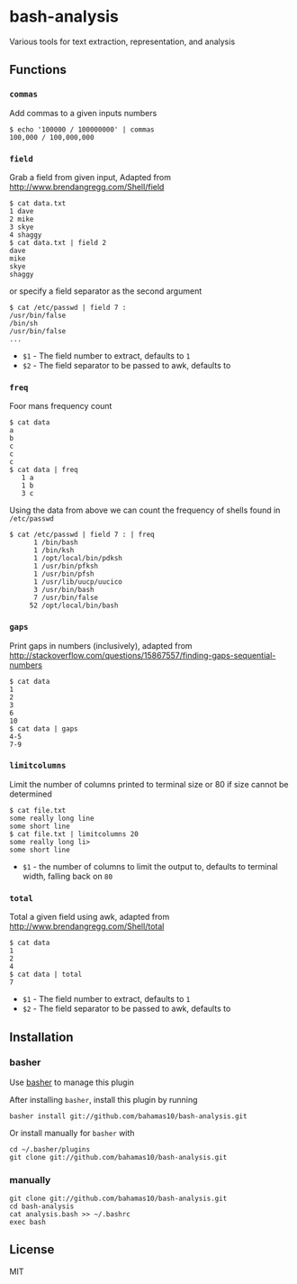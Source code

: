 bash-analysis
============

Various tools for text extraction, representation, and analysis

Functions
---------

### `commas`

Add commas to a given inputs numbers

    $ echo '100000 / 100000000' | commas
    100,000 / 100,000,000

### `field`

Grab a field from given input, Adapted from
http://www.brendangregg.com/Shell/field

    $ cat data.txt
    1 dave
    2 mike
    3 skye
    4 shaggy
    $ cat data.txt | field 2
    dave
    mike
    skye
    shaggy

or specify a field separator as the second argument

    $ cat /etc/passwd | field 7 :
    /usr/bin/false
    /bin/sh
    /usr/bin/false
    ...

- `$1` - The field number to extract, defaults to `1`
- `$2` - The field separator to be passed to awk, defaults to ` `

### `freq`

Foor mans frequency count

    $ cat data
    a
    b
    c
    c
    c
    $ cat data | freq
       1 a
       1 b
       3 c

Using the data from above we can count the frequency of shells found in
`/etc/passwd`

    $ cat /etc/passwd | field 7 : | freq
          1 /bin/bash
          1 /bin/ksh
          1 /opt/local/bin/pdksh
          1 /usr/bin/pfksh
          1 /usr/bin/pfsh
          1 /usr/lib/uucp/uucico
          3 /usr/bin/bash
          7 /usr/bin/false
         52 /opt/local/bin/bash

### `gaps`

Print gaps in numbers (inclusively), adapted from
http://stackoverflow.com/questions/15867557/finding-gaps-sequential-numbers

    $ cat data
    1
    2
    3
    6
    10
    $ cat data | gaps
    4-5
    7-9

### `limitcolumns`

Limit the number of columns printed to terminal size or 80 if size cannot be
determined

    $ cat file.txt
    some really long line
    some short line
    $ cat file.txt | limitcolumns 20
    some really long li>
    some short line

- `$1` - the number of columns to limit the output to, defaults to terminal
width, falling back on `80`

### `total`

Total a given field using awk, adapted from
http://www.brendangregg.com/Shell/total

    $ cat data
    1
    2
    4
    $ cat data | total
    7

- `$1` - The field number to extract, defaults to `1`
- `$2` - The field separator to be passed to awk, defaults to ` `

Installation
------------

### basher

Use [basher](https://github.com/bahamas10/basher) to manage this plugin

After installing `basher`, install this plugin by running

    basher install git://github.com/bahamas10/bash-analysis.git

Or install manually for `basher` with

    cd ~/.basher/plugins
    git clone git://github.com/bahamas10/bash-analysis.git

### manually

    git clone git://github.com/bahamas10/bash-analysis.git
    cd bash-analysis
    cat analysis.bash >> ~/.bashrc
    exec bash

License
-------

MIT
